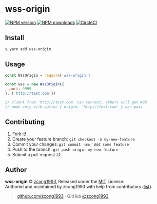 
# wss-origin

[![NPM version](https://img.shields.io/npm/v/wss-origin.svg?style=flat)](https://npmjs.com/package/wss-origin) [![NPM downloads](https://img.shields.io/npm/dm/wss-origin.svg?style=flat)](https://npmjs.com/package/wss-origin) [![CircleCI](https://circleci.com/gh/zcong1993/wss-origin/tree/master.svg?style=shield)](https://circleci.com/gh/zcong1993/wss-origin/tree/master)

## Install

```sh
$ yarn add wss-origin
```

## Usage

```js
const WssOrigin = require('wss-origin')

const wss = new WssOrigin({
  port: 9999
}, ['http://test.com'])

// client from 'http://test.com' can connect, others will get 403
// node only with option { origin: 'http://test.com' } can pass
```

## Contributing

1. Fork it!
2. Create your feature branch: `git checkout -b my-new-feature`
3. Commit your changes: `git commit -am 'Add some feature'`
4. Push to the branch: `git push origin my-new-feature`
5. Submit a pull request :D


## Author

**wss-origin** © [zcong1993](https://github.com/zcong1993), Released under the [MIT](./LICENSE) License.<br>
Authored and maintained by zcong1993 with help from contributors ([list](https://github.com/zcong1993/wss-origin/contributors)).

> [github.com/zcong1993](https://github.com/zcong1993) · GitHub [@zcong1993](https://github.com/zcong1993)
